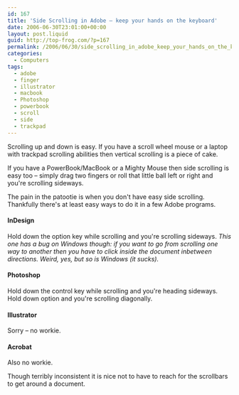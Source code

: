 ```yaml
---
id: 167
title: 'Side Scrolling in Adobe – keep your hands on the keyboard'
date: 2006-06-30T23:01:00+00:00
layout: post.liquid
guid: http://top-frog.com/?p=167
permalink: /2006/06/30/side_scrolling_in_adobe_keep_your_hands_on_the_keyboard/
categories:
  - Computers
tags:
  - adobe
  - finger
  - illustrator
  - macbook
  - Photoshop
  - powerbook
  - scroll
  - side
  - trackpad
---
```

Scrolling up and down is easy. If you have a scroll wheel mouse or a laptop with trackpad scrolling abilities then vertical scrolling is a piece of cake. 

If you have a PowerBook/MacBook or a Mighty Mouse then side scrolling is easy too – simply drag two fingers or roll that little ball left or right and you're scrolling sideways.

The pain in the patootie is when you don't have easy side scrolling. Thankfully there's at least easy ways to do it in a few Adobe programs.



#### InDesign

Hold down the option key while scrolling and you're scrolling sideways. _This one has a bug on Windows though: if you want to go from scrolling one way to another then you have to click inside the document inbetween directions. Weird, yes, but so is Windows (it sucks)._

#### Photoshop

Hold down the control key while scrolling and you're heading sideways. Hold down option and you're scrolling diagonally.

#### Illustrator

Sorry – no workie.

#### Acrobat

Also no workie.

Though terribly inconsistent it is nice not to have to reach for the scrollbars to get around a document.
